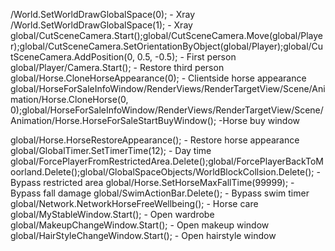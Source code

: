 /World.SetWorldDrawGlobalSpace(0); - Xray
/World.SetWorldDrawGlobalSpace(1); - Xray
global/CutSceneCamera.Start();global/CutSceneCamera.Move(global/Player);global/CutSceneCamera.SetOrientationByObject(global/Player);global/CutSceneCamera.AddPosition(0, 0.5, -0.5); - First person
global/Player/Camera.Start(); - Restore third person
global/Horse.CloneHorseAppearance(0); - Clientside horse appearance
global/HorseForSaleInfoWindow/RenderViews/RenderTargetView/Scene/Animation/Horse.CloneHorse(0, 0);global/HorseForSaleInfoWindow/RenderViews/RenderTargetView/Scene/Animation/Horse.HorseForSaleStartBuyWindow(); -Horse buy window

global/Horse.HorseRestoreAppearance(); - Restore horse appearance
global/GlobalTimer.SetTimerTime(12); - Day time
global/ForcePlayerFromRestrictedArea.Delete();global/ForcePlayerBackToMoorland.Delete();global/GlobalSpaceObjects/WorldBlockCollsion.Delete(); - Bypass restricted area
global/Horse.SetHorseMaxFallTime(99999); - Bypass fall damage
global/SwimActionBar.Delete(); - Bypass swim timer
global/Network.NetworkHorseFreeWellbeing(); - Horse care
global/MyStableWindow.Start(); - Open wardrobe
global/MakeupChangeWindow.Start(); - Open makeup window
global/HairStyleChangeWindow.Start(); - Open hairstyle window
